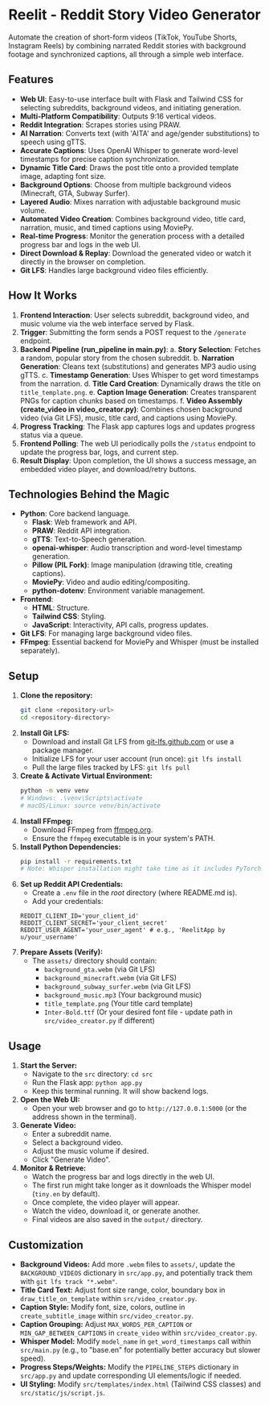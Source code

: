 # Reelit - Reddit Story Video Generator

Automate the creation of short-form videos (TikTok, YouTube Shorts, Instagram Reels) by combining narrated Reddit stories with background footage and synchronized captions, all through a simple web interface.

## Features

- **Web UI**: Easy-to-use interface built with Flask and Tailwind CSS for selecting subreddits, background videos, and initiating generation.
- **Multi-Platform Compatibility**: Outputs 9:16 vertical videos.
- **Reddit Integration**: Scrapes stories using PRAW.
- **AI Narration**: Converts text (with 'AITA' and age/gender substitutions) to speech using gTTS.
- **Accurate Captions**: Uses OpenAI Whisper to generate word-level timestamps for precise caption synchronization.
- **Dynamic Title Card**: Draws the post title onto a provided template image, adapting font size.
- **Background Options**: Choose from multiple background videos (Minecraft, GTA, Subway Surfer).
- **Layered Audio**: Mixes narration with adjustable background music volume.
- **Automated Video Creation**: Combines background video, title card, narration, music, and timed captions using MoviePy.
- **Real-time Progress**: Monitor the generation process with a detailed progress bar and logs in the web UI.
- **Direct Download & Replay**: Download the generated video or watch it directly in the browser on completion.
- **Git LFS**: Handles large background video files efficiently.

## How It Works

1.  **Frontend Interaction**: User selects subreddit, background video, and music volume via the web interface served by Flask.
2.  **Trigger**: Submitting the form sends a POST request to the `/generate` endpoint.
3.  **Backend Pipeline (run_pipeline in main.py)**:
    a. **Story Selection**: Fetches a random, popular story from the chosen subreddit.
    b. **Narration Generation**: Cleans text (substitutions) and generates MP3 audio using gTTS.
    c. **Timestamp Generation**: Uses Whisper to get word timestamps from the narration.
    d. **Title Card Creation**: Dynamically draws the title on `title_template.png`.
    e. **Caption Image Generation**: Creates transparent PNGs for caption chunks based on timestamps.
    f. **Video Assembly (create_video in video_creator.py)**: Combines chosen background video (via Git LFS), music, title card, and captions using MoviePy.
4.  **Progress Tracking**: The Flask app captures logs and updates progress status via a queue.
5.  **Frontend Polling**: The web UI periodically polls the `/status` endpoint to update the progress bar, logs, and current step.
6.  **Result Display**: Upon completion, the UI shows a success message, an embedded video player, and download/retry buttons.

## Technologies Behind the Magic

- **Python**: Core backend language.
  - **Flask**: Web framework and API.
  - **PRAW**: Reddit API integration.
  - **gTTS**: Text-to-Speech generation.
  - **openai-whisper**: Audio transcription and word-level timestamp generation.
  - **Pillow (PIL Fork)**: Image manipulation (drawing title, creating captions).
  - **MoviePy**: Video and audio editing/compositing.
  - **python-dotenv**: Environment variable management.
- **Frontend**:
  - **HTML**: Structure.
  - **Tailwind CSS**: Styling.
  - **JavaScript**: Interactivity, API calls, progress updates.
- **Git LFS**: For managing large background video files.
- **FFmpeg**: Essential backend for MoviePy and Whisper (must be installed separately).

## Setup

1.  **Clone the repository:**
    ```bash
    git clone <repository-url>
    cd <repository-directory>
    ```
2.  **Install Git LFS:**
    - Download and install Git LFS from [git-lfs.github.com](https://git-lfs.github.com/) or use a package manager.
    - Initialize LFS for your user account (run once): `git lfs install`
    - Pull the large files tracked by LFS: `git lfs pull`
3.  **Create & Activate Virtual Environment:**
    ```bash
    python -m venv venv
    # Windows: .\venv\Scripts\activate
    # macOS/Linux: source venv/bin/activate
    ```
4.  **Install FFmpeg:**
    - Download FFmpeg from [ffmpeg.org](https://ffmpeg.org/download.html).
    - Ensure the `ffmpeg` executable is in your system's PATH.
5.  **Install Python Dependencies:**
    ```bash
    pip install -r requirements.txt
    # Note: Whisper installation might take time as it includes PyTorch.
    ```
6.  **Set up Reddit API Credentials:**
    - Create a `.env` file in the _root_ directory (where README.md is).
    - Add your credentials:
    ```dotenv
    REDDIT_CLIENT_ID='your_client_id'
    REDDIT_CLIENT_SECRET='your_client_secret'
    REDDIT_USER_AGENT='your_user_agent' # e.g., 'ReelitApp by u/your_username'
    ```
7.  **Prepare Assets (Verify):**
    - The `assets/` directory should contain:
      - `background_gta.webm` (via Git LFS)
      - `background_minecraft.webm` (via Git LFS)
      - `background_subway_surfer.webm` (via Git LFS)
      - `background_music.mp3` (Your background music)
      - `title_template.png` (Your title card template)
      - `Inter-Bold.ttf` (Or your desired font file - update path in `src/video_creator.py` if different)

## Usage

1.  **Start the Server:**
    - Navigate to the `src` directory: `cd src`
    - Run the Flask app: `python app.py`
    - Keep this terminal running. It will show backend logs.
2.  **Open the Web UI:**
    - Open your web browser and go to `http://127.0.0.1:5000` (or the address shown in the terminal).
3.  **Generate Video:**
    - Enter a subreddit name.
    - Select a background video.
    - Adjust the music volume if desired.
    - Click "Generate Video".
4.  **Monitor & Retrieve:**
    - Watch the progress bar and logs directly in the web UI.
    - The first run might take longer as it downloads the Whisper model (`tiny.en` by default).
    - Once complete, the video player will appear.
    - Watch the video, download it, or generate another.
    - Final videos are also saved in the `output/` directory.

## Customization

- **Background Videos:** Add more `.webm` files to `assets/`, update the `BACKGROUND_VIDEOS` dictionary in `src/app.py`, and potentially track them with `git lfs track "*.webm"`.
- **Title Card Text:** Adjust font size range, color, boundary box in `draw_title_on_template` within `src/video_creator.py`.
- **Caption Style:** Modify font, size, colors, outline in `create_subtitle_image` within `src/video_creator.py`.
- **Caption Grouping:** Adjust `MAX_WORDS_PER_CAPTION` or `MIN_GAP_BETWEEN_CAPTIONS` in `create_video` within `src/video_creator.py`.
- **Whisper Model:** Modify `model_name` in `get_word_timestamps` call within `src/main.py` (e.g., to "base.en" for potentially better accuracy but slower speed).
- **Progress Steps/Weights:** Modify the `PIPELINE_STEPS` dictionary in `src/app.py` and update corresponding UI elements/logic if needed.
- **UI Styling:** Modify `src/templates/index.html` (Tailwind CSS classes) and `src/static/js/script.js`.
